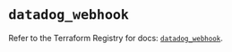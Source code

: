 # `datadog_webhook`

Refer to the Terraform Registry for docs: [`datadog_webhook`](https://registry.terraform.io/providers/datadog/datadog/3.36.1/docs/resources/webhook).
